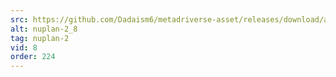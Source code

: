 ```yaml
---
src: https://github.com/Dadaism6/metadriverse-asset/releases/download/assetsv1.0.2/nuplan-2_8.mp4
alt: nuplan-2_8
tag: nuplan-2
vid: 8
order: 224
---
```


